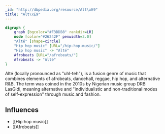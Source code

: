 ```yaml
---
_id: "http://dbpedia.org/resource/Alt\xE9"
title: "Alt\xE9"
---
```


```dot
digraph {
	graph [bgcolor="#F3DDB8" rankdir=LR]
	node [color="#26242F" penwidth=3.0]
	"Alté" [shape=circle]
	"Hip hop music" [URL="/hip-hop-music/"]
	"Hip hop music" -> "Alté"
	Afrobeats [URL="/afrobeats/"]
	Afrobeats -> "Alté"
}
```

Alté (locally pronounced as "uhl-teh"), is a fusion genre of music that combines elements of afrobeats, dancehall, reggae, hip hop, and alternative R&B. The term was coined in the 2010s by Nigerian music group DRB LasGidi, meaning alternative and "individualistic and non-traditional modes of self-expression" through music and fashion.

## Influences
- [[Hip hop music]]
- [[Afrobeats]]
